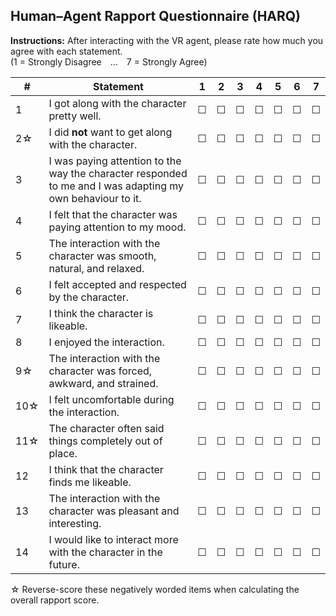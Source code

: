 ## Human–Agent Rapport Questionnaire (HARQ)  
**Instructions:** After interacting with the VR agent, please rate how much you agree with each statement.  
(1 = Strongly Disagree … 7 = Strongly Agree)

| # | Statement | 1 | 2 | 3 | 4 | 5 | 6 | 7 |
|---|-----------|:-:|:-:|:-:|:-:|:-:|:-:|:-:|
| 1 | I got along with the character pretty well. | ☐ | ☐ | ☐ | ☐ | ☐ | ☐ | ☐ |
| 2☆ | I did **not** want to get along with the character. | ☐ | ☐ | ☐ | ☐ | ☐ | ☐ | ☐ |
| 3 | I was paying attention to the way the character responded to me and I was adapting my own behaviour to it. | ☐ | ☐ | ☐ | ☐ | ☐ | ☐ | ☐ |
| 4 | I felt that the character was paying attention to my mood. | ☐ | ☐ | ☐ | ☐ | ☐ | ☐ | ☐ |
| 5 | The interaction with the character was smooth, natural, and relaxed. | ☐ | ☐ | ☐ | ☐ | ☐ | ☐ | ☐ |
| 6 | I felt accepted and respected by the character. | ☐ | ☐ | ☐ | ☐ | ☐ | ☐ | ☐ |
| 7 | I think the character is likeable. | ☐ | ☐ | ☐ | ☐ | ☐ | ☐ | ☐ |
| 8 | I enjoyed the interaction. | ☐ | ☐ | ☐ | ☐ | ☐ | ☐ | ☐ |
| 9☆ | The interaction with the character was forced, awkward, and strained. | ☐ | ☐ | ☐ | ☐ | ☐ | ☐ | ☐ |
|10☆ | I felt uncomfortable during the interaction. | ☐ | ☐ | ☐ | ☐ | ☐ | ☐ | ☐ |
|11☆ | The character often said things completely out of place. | ☐ | ☐ | ☐ | ☐ | ☐ | ☐ | ☐ |
|12 | I think that the character finds me likeable. | ☐ | ☐ | ☐ | ☐ | ☐ | ☐ | ☐ |
|13 | The interaction with the character was pleasant and interesting. | ☐ | ☐ | ☐ | ☐ | ☐ | ☐ | ☐ |
|14 | I would like to interact more with the character in the future. | ☐ | ☐ | ☐ | ☐ | ☐ | ☐ | ☐ |

☆ Reverse-score these negatively worded items when calculating the overall rapport score.
